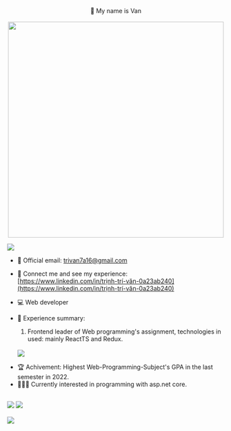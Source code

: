 
<div align="center">
👋 My name is Van </br></br>
<img style="width:500px;" src="https://res.cloudinary.com/dotr7u5kq/image/upload/v1673978983/githubportfolio/cat-gif-forgithub_p1zxlm.gif"/>
<br>
</div>

![](https://komarev.com/ghpvc/?username=trivankute&color=blue)

- 📧 Official email: trivan7a16@gmail.com

- 🔗 Connect me and see my experience: [https://www.linkedin.com/in/trịnh-trí-văn-0a23ab240](https://www.linkedin.com/in/trịnh-trí-văn-0a23ab240) 

- 💻 Web developer

- 📃 Experience summary:

  1. Frontend leader of Web programming's assignment, technologies in used: mainly ReactTS and Redux.
  </br>
  <img align="center" src="https://github-readme-stats.vercel.app/api/pin/?username=trivankute&repo=CuaHangThoiDai"/>
  </br>
<!--  
  2. Four projects from the beginning of Q2-2022 to the end of the summer. 
  Practice on MVC-JS, vanilla JS (socket), Socket in React, Drag and drop in todoApp 
  <br>
  <img align="left" src="https://github-readme-stats.vercel.app/api/pin/?username=trivankute&repo=Yelp-Camp"/>
  <br>
  <img align="left" src="https://github-readme-stats.vercel.app/api/pin/?username=trivankute&repo=snakesForTest"/>
  <br>
  <img align="left" src="https://github-readme-stats.vercel.app/api/pin/?username=trivankute&repo=chatApp"/>
  <br>
  <img align="left" src="https://github-readme-stats.vercel.app/api/pin/?username=trivankute&repo=todoApp"/>
  <br> -->
- 🏆 Achivement: Highest Web-Programming-Subject's GPA in the last semester in 2022.
- 👨🏻‍💻 Currently interested in programming with asp.net core.
<br>
<div>
   <img src="https://github-readme-stats.vercel.app/api?username=trivankute&count_private=true&show_icons=true&theme=dark&locale=en&ring_color=F8C8DC"/>
   <img src="https://github-readme-stats.vercel.app/api/top-langs?username=trivankute&show_icons=true&locale=en&layout=compact&theme=radical&hide=c"/>
</div>
<br>
<div>
   <img src="https://github-readme-streak-stats.herokuapp.com/?user=trivankute&theme=radical"/>
</div>
